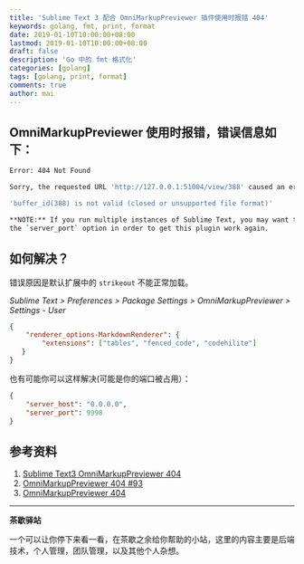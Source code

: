```yaml
---
title: 'Sublime Text 3 配合 OmniMarkupPreviewer 插件使用时报错 404'
keywords: golang, fmt, print, format
date: 2019-01-10T10:00:00+08:00
lastmod: 2019-01-10T10:00:00+08:00
draft: false
description: 'Go 中的 fmt 格式化'
categories: [golang]
tags: [golang, print, format]
comments: true
author: mai
---
```


## OmniMarkupPreviewer 使用时报错，错误信息如下：

```sh
Error: 404 Not Found

Sorry, the requested URL 'http://127.0.0.1:51004/view/388' caused an error:

'buffer_id(388) is not valid (closed or unsupported file format)'

**NOTE:** If you run multiple instances of Sublime Text, you may want to adjust
the `server_port` option in order to get this plugin work again.
```

## 如何解决？

错误原因是默认扩展中的 `strikeout` 不能正常加载。

*Sublime Text > Preferences > Package Settings > OmniMarkupPreviewer > Settings - User*

```json
{
    "renderer_options-MarkdownRenderer": {
        "extensions": ["tables", "fenced_code", "codehilite"]
   }
}
```

也有可能你可以这样解决(可能是你的端口被占用）：

```json
{
    "server_host": "0.0.0.0",
    "server_port": 9998
}
```

## 参考资料

1. [Sublime Text3 OmniMarkupPreviewer 404](https://desnbo.github.io/2017/03/18/OmniMarkupPreviewer-404/)
2. [OmniMarkupPreviewer 404 #93](https://github.com/timonwong/OmniMarkupPreviewer/issues/93)
3. [OmniMarkupPreviewer 404](https://stackoverflow.com/questions/35798823/omnimarkuppreviewer-404)

----

**茶歇驿站**

一个可以让你停下来看一看，在茶歇之余给你帮助的小站，这里的内容主要是后端技术，个人管理，团队管理，以及其他个人杂想。


